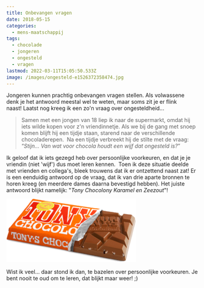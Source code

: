 ```yaml
---
title: Onbevangen vragen
date: 2018-05-15
categories:
  - mens-maatschappij
tags:
  - chocolade
  - jongeren
  - ongesteld
  - vragen
lastmod: 2022-03-11T15:05:50.533Z
image: /images/ongesteld-e1526372358474.jpg
---
```


Jongeren kunnen prachtig onbevangen vragen stellen. Als volwassene denk je het antwoord meestal wel te weten, maar soms zit je er flink naast! Laatst nog kreeg ik een zo'n vraag over ongesteldheid...

> Samen met een jongen van 18 liep ik naar de supermarkt, omdat hij iets wilde kopen voor z'n vriendinnetje. Als we bij de gang met snoep komen blijft hij een tijdje staan, starend naar de verschillende chocoladerepen.  Na een tijdje verbreekt hij de stilte met de vraag: “_Stijn… Van wat voor chocola houdt een wijf dat ongesteld is?_”

Ik geloof dat ik iets gezegd heb over persoonlijke voorkeuren, en dat je je vriendin (niet 'wijf') dus moet leren kennen.  Toen ik deze situatie deelde met vrienden en collega's, bleek trouwens dat ik er ontzettend naast zat! Er is een eenduidig antwoord op de vraag, dat ik van drie aparte bronnen te horen kreeg (en meerdere dames daarna bevestigd hebben). Het juiste antwoord blijkt namelijk: "_Tony Chocolony Karamel en Zeezout_"!

![](images/chgoco.png)

Wist ik veel... daar stond ik dan, te bazelen over persoonlijke voorkeuren. Je bent nooit te oud om te leren, dat blijkt maar weer! ;)

